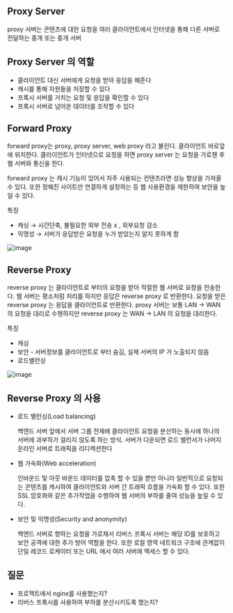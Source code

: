 ## Proxy Server

proxy 서버는 콘텐츠에 대한 요청을 여러 클라이언트에서 인터넷을 통해 다른 서버로 전달하는 중개 또는 중개 서버

## Proxy Server 의 역할

- 클라이언트 대신 서버에게 요청을 받아 응답을 해준다
- 캐시를 통해 자원들을 저장할 수 있다
- 프록시 서버를 거치는 요청 및 응답을 확인할 수 있다
- 프록시 서버로 넘어온 데이터를 조작할 수 있다

## Forward Proxy

forward proxy는 proxy, proxy server, web proxy 라고 불린다. 클라이언트 바로앞에 위치한다. 클라이언트가  인터넷으로 요청을 하면 proxy server 는 요청을 가로챈 후 웹 서버와 통신을 한다.

forward proxy 는 캐시 기능이 있어서 자주 사용되는 컨텐츠라면 성능 향상을 가져올 수 있다. 또한 정해진 사이트만 연결하게 설정하는 등 웹 사용환경을 제한하여 보안을 높일 수 있다.

특징

- 캐싱 → 시간단축, 불필요한 외부 전송 x , 외부요청 감소
- 익명성 → 서버가 응답받은 요청을 누가 받았는지 알지 못하게 함

![image](https://user-images.githubusercontent.com/63634505/135084789-12d3423d-75de-443a-b13a-9d8c7dcc1275.png)

## Reverse Proxy

reverse proxy 는 클라이언트로 부터의 요청을 받아 적절한 웹 서버로 요청을 전송한다. 웹 서버는 평소처럼 처리를 하지만 응답은 reverse proxy 로 반환한다. 요청을 받은 reverse proxy 는 응답을 클라이언트로 반환한다. proxy 서버는 보통 LAN → WAN 의 요청을 대리로 수행하지만 reverse proxy 는 WAN → LAN 의 요청을 대리한다.

특징

- 캐싱
- 보안 - 서버정보를 클라이언트로 부터 숨김, 실제 서버의 IP 가 노출되지 않음
- 로드밸런싱

![image](https://user-images.githubusercontent.com/63634505/135084911-f618b501-513a-4b51-b301-890d5031f27d.png)

## Reverse Proxy 의 사용

- 로드 밸런싱(Load balancing)

  백엔드 서버 앞에서 서버 그룹 전체에 클라이언트 요청을 분산하는 동시에 하나의 서버에 과부하가 걸리지 않도록 하는 방식. 서버가 다운되면 로드 밸런서가 나머지 온라인 서버로 트래픽을 리디렉션한다

- 웹 가속화(Web acceleration)

  인바운드 및 아웃 바운드 데이터를 압축 할 수 있을 뿐만 아니라 일반적으로 요청되는 콘텐츠를 캐시하여 클라이언트와 서버 간 트래픽 흐름을 가속화 할 수 있다. 또한 SSL 암호화와 같은 추가작업을 수행하여 웹 서버의 부하를 줄여 성능을 높일 수 있다.

- 보안 및 익명성(Security and anonymity)

  백엔드 서버로 향하는 요청을 가로채서 리버스 프록시 서버는 해당 ID를 보호하고 보안 공격에 대한 추가 방어 역할을 한다. 또한 로컬 영역 네트워크 구조에 관계없이 단일 레코드 로케이터 또는 URL 에서 여러 서버에 액세스 할 수 있다.

## 질문
- 프로젝트에서 nginx를 사용했는지? 
- 리버스 프록시를 사용하여 부하를 분산시키도록 했는지?
